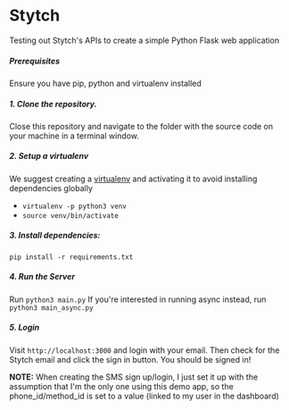 # Stytch

Testing out Stytch's APIs to create a simple Python Flask web application

##### Prerequisites

Ensure you have pip, python and virtualenv installed

##### 1. Clone the repository.

Close this repository and navigate to the folder with the source code on your machine in a terminal window.

##### 2. Setup a virtualenv

We suggest creating a [virtualenv](https://docs.python.org/3/library/venv.html) and activating it to avoid installing dependencies globally

- `virtualenv -p python3 venv`
- `source venv/bin/activate`

##### 3. Install dependencies:

`pip install -r requirements.txt`

##### 4. Run the Server

Run `python3 main.py`
If you're interested in running async instead, run `python3 main_async.py`

##### 5. Login

Visit `http://localhost:3000` and login with your email.
Then check for the Stytch email and click the sign in button.
You should be signed in!

**NOTE:** When creating the SMS sign up/login, I just set it up with the assumption that I'm the only one using this demo app, so the phone_id/method_id is set to a value (linked to my user in the dashboard)
